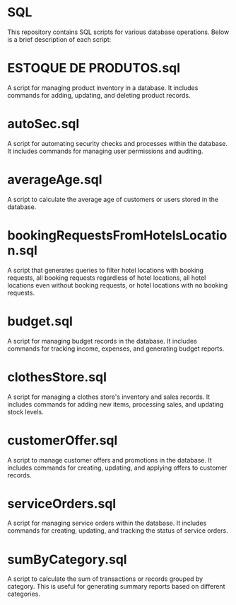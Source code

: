 # SQL

This repository contains SQL scripts for various database operations. Below is a brief description of each script:

# ESTOQUE DE PRODUTOS.sql

A script for managing product inventory in a database. It includes commands for adding, updating, and deleting product records.

# autoSec.sql

A script for automating security checks and processes within the database. It includes commands for managing user permissions and auditing.

# averageAge.sql

A script to calculate the average age of customers or users stored in the database.

# bookingRequestsFromHotelsLocation.sql

A script that generates queries to filter hotel locations with booking requests, all booking requests regardless of hotel locations, all hotel locations even without booking requests, or hotel locations with no booking requests.

# budget.sql

A script for managing budget records in the database. It includes commands for tracking income, expenses, and generating budget reports.

# clothesStore.sql

A script for managing a clothes store's inventory and sales records. It includes commands for adding new items, processing sales, and updating stock levels.

# customerOffer.sql

A script to manage customer offers and promotions in the database. It includes commands for creating, updating, and applying offers to customer records.

# serviceOrders.sql

A script for managing service orders within the database. It includes commands for creating, updating, and tracking the status of service orders.

# sumByCategory.sql

A script to calculate the sum of transactions or records grouped by category. This is useful for generating summary reports based on different categories.
